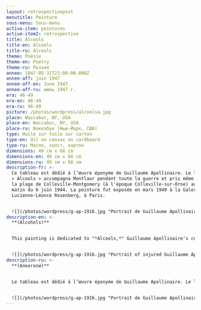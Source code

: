```yaml
---
layout: retrospectivepost
menutitle: Peinture
sous-menu: Sous-menu
active-item: peintures
active-item2: retrospective
title: Alcools
title-en: Alcools
title-ru: Alcools
theme: Poésie
theme-en: Poetry
theme-ru: Поэзия
annee: 1947-05-31T23:00:00.000Z
annee-aff: juin 1947
annee-aff-en: June 1947
annee-aff-ru: июнь 1947 г.
era: 46-49
era-en: 46-49
era-ru: 46-49
picture: /photos/wordpress/alcoolsa.jpg
place: Waccabuc, NY, USA
place-en: Waccabuc, NY, USA
place-ru: Ваккабук (Нью-Йорк, США)
type: Huile sur toile sur carton
type-en: Oil on canvas on cardboard
type-ru: Масло, холст, картон
dimensions: 49 cm x 68 cm
dimensions-en: 49 cm x 68 cm
dimensions-ru: 49 см x 68 см
description-fr: >-
  Ce tableau est dédié à l’œuvre éponyme de Guillaume Apollinaire. Le livre
  « Alcools » accompagna Montlaur pendant toute la guerre et pris même l’eau sur
  la plage de Colleville-Montgomery (à l'époque Colleville-sur-Orne) au petit
  matin du 6 juin 1944. La peinture fut exposée en mars 1949 à la Galerie
  Lucienne-Léonce Rosenberg, à Paris.


  ![](/photos/wordpress/g-ap-1916.jpg "Portrait de Guillaume Apollinaire blessé - Pablo Picasso - 1916")
description-en: >-
  **(Alcohols)**


  This painting is dedicated to "*Alcools,*" Guillaume Apollinaire's collection of poems. The book was with Montlaur throughout the war and even took on water on the beach of Colleville-Montgomery (at the time Colleville-sur-Orne) on  the early morning of June 6, 1944. The painting was exhibited in March 1949 at the *Gallery Lucienne-Léonce Rosenberg*, in Paris.


  ![](/photos/wordpress/g-ap-1916.jpg "Portrait of injured Guillaume Apollinaire - Pablo Picasso - 1916")
description-ru: >-
  **(Алкоголи)**


  Le tableau est dédié à l’œuvre éponyme de Guillaume Apollinaire. Le livre "Alcools" accompagna Montlaur pendant toute la guerre et pris même l’eau sur la plage de Colleville-Montgomery (à l'époque Colleville-sur-Orne) au petit matin du 6 juin 1944. La peinture fut exposée en mars 1949 à la Galerie Lucienne-Léonce Rosenberg, à Paris.


  ![](/photos/wordpress/g-ap-1916.jpg "Portrait de Guillaume Apollinaire blessé - Pablo Picasso - 1916")
---
```

